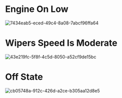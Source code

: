 # Engine On Low
![7434eab5-eced-49c4-8a08-7abcf96ffa64](https://user-images.githubusercontent.com/101172144/168332678-6e7a298e-9346-4db8-b6f8-a08d6415079b.jpg)
# Wipers Speed Is Moderate
![43e219fc-5f8f-4c5d-8050-a52cf9de15bc](https://user-images.githubusercontent.com/101172144/168332835-391ab1c9-354b-4750-9a5c-89251e3453f3.jpg)
# Off State
![cb05748a-912c-426d-a2ce-b305aa12d8e5](https://user-images.githubusercontent.com/101172144/168333016-b570d439-8dd7-45e5-ae8f-71c7e7ae14ea.jpg)

